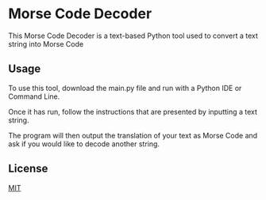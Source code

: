 # Morse Code Decoder

This Morse Code Decoder is a text-based Python tool used to convert a text string into Morse Code

## Usage

To use this tool, download the main.py file and run with a Python IDE or Command Line.

Once it has run, follow the instructions that are presented by inputting a text string.

The program will then output the translation of your text as Morse Code and ask if you would like to decode another string.

## License

[MIT](https://choosealicense.com/licenses/mit/)
